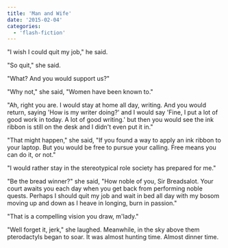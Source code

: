 ```yaml
---
title: 'Man and Wife'
date: '2015-02-04'
categories:
  - 'flash-fiction'
---
```


"I wish I could quit my job," he said.

<!-- truncate -->


"So quit," she said.

"What? And you would support us?"

"Why not," she said, "Women have been known to."

"Ah, right you are. I would stay at home all day, writing. And you would return,
saying 'How is my writer doing?' and I would say 'Fine, I put a lot of good work
in today. A lot of good writing.' but then you would see the ink ribbon is still
on the desk and I didn't even put it in."

"That might happen," she said, "If you found a way to apply an ink ribbon to
your laptop. But you would be free to pursue your calling. Free means you can do
it, or not."

"I would rather stay in the stereotypical role society has prepared for me."

"Be the bread winner?" she said, "How noble of you, Sir Breadsalot. Your court
awaits you each day when you get back from performing noble quests. Perhaps I
should quit my job and wait in bed all day with my bosom moving up and down as I
heave in longing, burn in passion."

"That is a compelling vision you draw, m'lady."

"Well forget it, jerk," she laughed. Meanwhile, in the sky above them
pterodactyls began to soar. It was almost hunting time. Almost dinner time.
